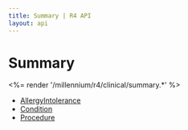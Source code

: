 ```yaml
---
title: Summary | R4 API
layout: api
---
```


# Summary

<%= render '/millennium/r4/clinical/summary.*' %>

* [AllergyIntolerance](../summary/allergy-intolerance)
* [Condition](../summary/condition)
* [Procedure](../summary/procedure)
